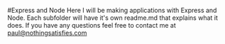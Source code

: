 #Express and Node
Here I will be making applications with Express and Node.
Each subfolder will have it's own readme.md that explains what it does.
If you have any questions feel free to contact me at paul@nothingsatisfies.com
